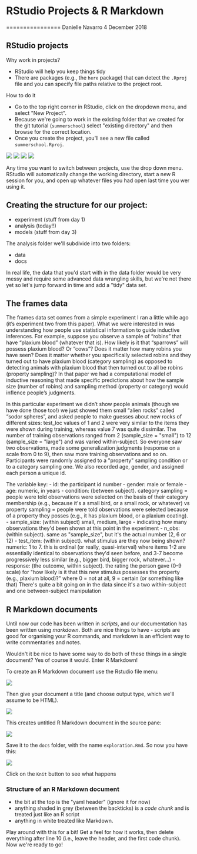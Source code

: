 <h1 class="title toc-ignore display-3">
RStudio Projects & R Markdown
</h1>
================
Danielle Navarro
4 December 2018

<!--

  html_document:
    includes:
      in_header: header.html
    theme: flatly
    highlight: textmate
    css: mystyle.css

-->
RStudio projects
----------------

Why work in projects?

-   RStudio will help you keep things tidy
-   There are packages (e.g., the `here` package) that can detect the `.Rproj` file and you can specify file paths relative to the project root.

How to do it

-   Go to the top right corner in RStudio, click on the dropdown menu, and select "New Project".
-   Because we're going to work in the existing folder that we created for the git tutorial (`summerschool`) select "existing directory" and then browse for the correct location.
-   Once you create the project, you'll see a new file called `summerschool.Rproj`.

![](./images/new_rstudio_project1.jpg) ![](./images/new_rstudio_project2.jpg) ![](./images/new_rstudio_project3.jpg) ![](./images/new_rstudio_project4.jpg)

Any time you want to switch between projects, use the drop down menu. RStudio will automatically change the working directory, start a new R session for you, and open up whatever files you had open last time you wer using it.

Creating the structure for our project:
---------------------------------------

-   experiment (stuff from day 1)
-   analysis (today!!)
-   models (stuff from day 3)

The analysis folder we'll subdivide into two folders:

-   data
-   docs

In real life, the data that you'd start with in the data folder would be very messy and require some advanced data wrangling skills, but we're not there yet so let's jump forward in time and add a "tidy" data set.

The frames data
---------------

The frames data set comes from a simple experiment I ran a little while ago (it’s experiment two from this paper). What we were interested in was understanding how people use statistical information to guide inductive inferences. For example, suppose you observe a sample of “robins” that have “plaxium blood” (whatever that is). How likely is it that “sparrows” will possess plaxium blood? Or “cows”? Does it matter how many robins you have seen? Does it matter whether you specifically selected robins and they turned out to have plaxium blood (category sampling) as opposed to detecting animals with plaxium blood that then turned out to all be robins (property sampling)? In that paper we had a computational model of inductive reasoning that made specific predictions about how the sample size (number of robins) and sampling method (property or category) would inflence people’s judgments.

In this particular experiment we didn’t show people animals (though we have done those too!) we just showed them small “alien rocks” called “sodor spheres”, and asked people to make guesses about new rocks of different sizes: test\_loc values of 1 and 2 were very similar to the items they were shown during training, whereas value 7 was quite dissimilar. The number of training observations ranged from 2 (sample\_size = "small") to 12 (sample\_size = "large") and was varied within-subject. So everyone saw two observations, made some generalization judgments (response on a scale from 0 to 9), then saw more training observations and so on. Participants were randomly assigned to a "property" sampling condition or to a category sampling one. We also recorded age, gender, and assigned each person a unique id.

The variable key: - id: the participant id number - gender: male or female - age: numeric, in years - condition: (between subject). category sampling = people were told observations were selected on the basis of their category membership (e.g., because it's a small bird, or a small rock, or whatever) vs property sampling = people were told observations were selected because of a property they posses (e.g., it has plaxium blood, or a plaxium coating). - sample\_size: (within subject) small, medium, large - indicating how many observations they'd been shown at this point in the experiment - n\_obs: (within subject). same as "sample\_size", but it's the actual number (2, 6 or 12) - test\_item: (within subject). what stimulus are they now being shown? numeric: 1 to 7. this is ordinal (or really, quasi-interval) where items 1-2 are essentially identical to observations they'd seen before, and 3-7 become progressively less similar (e.g., bigger bird, bigger rock, whatever...) - response: (the outcome, within subject). the rating the person gave (0-9 scale) for "how likely is it that this new stimulus possesses the property (e.g., plaxium blood)?" where 0 = not at all, 9 = certain (or something like that) There's quite a bit going on in the data since it's a two within-subject and one between-subject manipulation

R Markdown documents
--------------------

Until now our code has been written in *scripts*, and our documentation has been written using *markdown*. Both are nice things to have - scripts are good for organising your R commands, and markdown is an efficient way to write commentaries and notes.

Wouldn't it be nice to have some way to do both of these things in a single document? Yes of course it would. Enter R Markdown!

To create an R Markdown document use the Rstudio file menu:

![](./images/new_rmarkdown.jpg)

Then give your document a title (and choose output type, which we'll assume to be HTML).

![](./images/new_rmarkdown2.jpg)

This creates untitled R Markdown document in the source pane:

![](./images/new_rmarkdown3.jpg)

Save it to the `docs` folder, with the name `exploration.Rmd`. So now you have this:

![](./images/new_rmarkdown4.jpg)

Click on the `Knit` button to see what happens

### Structure of an R Markdown document

-   the bit at the top is the "yaml header" (ignore it for now)
-   anything shaded in grey (between the backticks) is a *code chunk* and is treated just like an R script
-   anything in white treated like Markdown.

Play around with this for a bit! Get a feel for how it works, then delete everything after line 10 (i.e., leave the header, and the first code chunk). Now we're ready to go!
